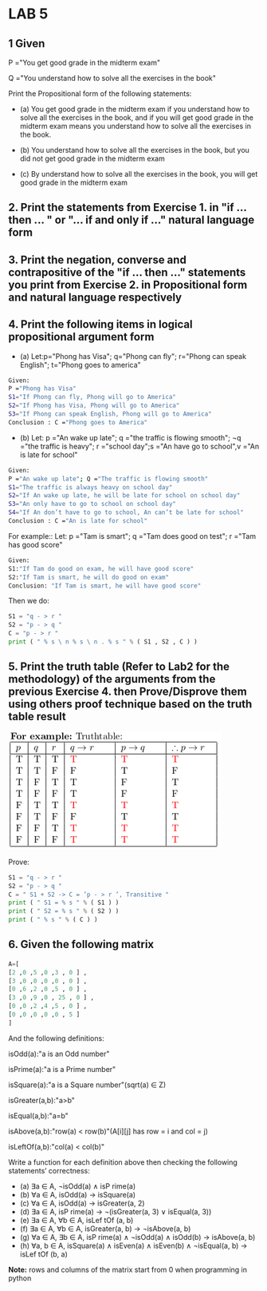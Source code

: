 # LAB 5

## 1 Given

P ="You get good grade in the midterm exam"

Q ="You understand how to solve all the exercises in the book"

Print the Propositional form of the following statements:

- (a) You get good grade in the midterm exam if you understand how to solve all the exercises in the book, and if you will get good grade in the midterm exam means you understand how to solve all the exercises in the book.

- (b) You understand how to solve all the exercises in the book, but you did not get good grade in the midterm exam

- (c) By understand how to solve all the exercises in the book, you will get good grade in the midterm exam

## 2. Print the statements from **Exercise 1.** in "if ... then ... " or "... if and only if ..." natural language form

## 3. Print the negation, converse and contrapositive of the "if ... then ..." statements you print from **Exercise 2.** in Propositional form and natural language respectively

## 4. Print the following items in logical propositional argument form

- (a) Let:p="Phong has Visa"; q="Phong can fly"; r="Phong can speak
English"; t="Phong goes to america"

```bash
Given:
P ="Phong has Visa"
S1="If Phong can fly, Phong will go to America"
S2="If Phong has Visa, Phong will go to America"
S3="If Phong can speak English, Phong will go to America"
Conclusion : C ="Phong goes to America"
```

- (b) Let: p ="An wake up late"; q ="the traffic is flowing smooth";
¬q ="the traffic is heavy"; r ="school day";s ="An have go to
school",v ="An is late for school"

```bash
Given:
P ="An wake up late"; Q ="The traffic is flowing smooth"
S1="The traffic is always heavy on school day"
S2="If An wake up late, he will be late for school on school day"
S3="An only have to go to school on school day"
S4="If An don’t have to go to school, An can’t be late for school"
Conclusion : C ="An is late for school"
```

For example:: Let: p ="Tam is smart"; q ="Tam does good on test";
r ="Tam has good score"

```bash
Given:
S1:"If Tam do good on exam, he will have good score"
S2:"If Tam is smart, he will do good on exam"
Conclusion: "If Tam is smart, he will have good score"
```

Then we do:

```python
S1 = "q - > r "
S2 = "p - > q "
C = "p - > r "
print ( " % s \ n % s \ n . % s " % ( S1 , S2 , C ) )
```

## 5. Print the truth table (Refer to Lab2 for the methodology) of the arguments from the previous Exercise 4. then Prove/Disprove them using others proof technique based on the truth table result

![image](5.png)

Prove:

```python
S1 = "q - > r "
S2 = "p - > q "
C = " S1 + S2 -> C = ’p - > r ’, Transitive "
print ( " S1 = % s " % ( S1 ) )
print ( " S2 = % s " % ( S2 ) )
print ( " % s " % ( C ) )
```

## 6. Given the following matrix

```python
A=[
[2 ,0 ,5 ,0 ,3 , 0 ] ,
[3 ,0 ,0 ,0 ,0 , 0 ] ,
[0 ,6 ,2 ,0 ,5 , 0 ] ,
[3 ,0 ,9 ,0 , 25 , 0 ] ,
[0 ,0 ,2 ,4 ,5 , 0 ] ,
[0 ,0 ,0 ,0 ,0 , 5 ]
]
```

And the following definitions:

isOdd(a):"a is an Odd number"

isPrime(a):"a is a Prime number"

isSquare(a):"a is a Square number"(sqrt(a) ∈ Z)

isGreater(a,b):"a>b"

isEqual(a,b):"a=b"

isAbove(a,b):"row(a) < row(b)"(A[i][j] has row = i and col = j)

isLeftOf(a,b):"col(a) < col(b)"

Write a function for each definition above then checking the following
statements’ correctness:

- (a) ∃a ∈ A, ¬isOdd(a) ∧ isP rime(a)
- (b) ∀a ∈ A, isOdd(a) → isSquare(a)
- (c) ∀a ∈ A, isOdd(a) → isGreater(a, 2)
- (d) ∃a ∈ A, isP rime(a) → ¬(isGreater(a, 3) ∨ isEqual(a, 3))
- (e) ∃a ∈ A, ∀b ∈ A, isLef tOf (a, b)
- (f) ∃a ∈ A, ∀b ∈ A, isGreater(a, b) → ¬isAbove(a, b)
- (g) ∀a ∈ A, ∃b ∈ A, isP rime(a) ∧ ¬isOdd(a) ∧ isOdd(b) → isAbove(a, b)
- (h) ∀a, b ∈ A, isSquare(a) ∧ isEven(a) ∧ isEven(b) ∧ ¬isEqual(a, b)
→ isLef tOf (b, a)

**Note:** rows and columns of the matrix start from 0 when programming
in python
